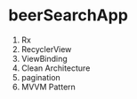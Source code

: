 # beerSearchApp
1. Rx
2. RecyclerView
3. ViewBinding 
4. Clean Architecture
5. pagination
6. MVVM Pattern
